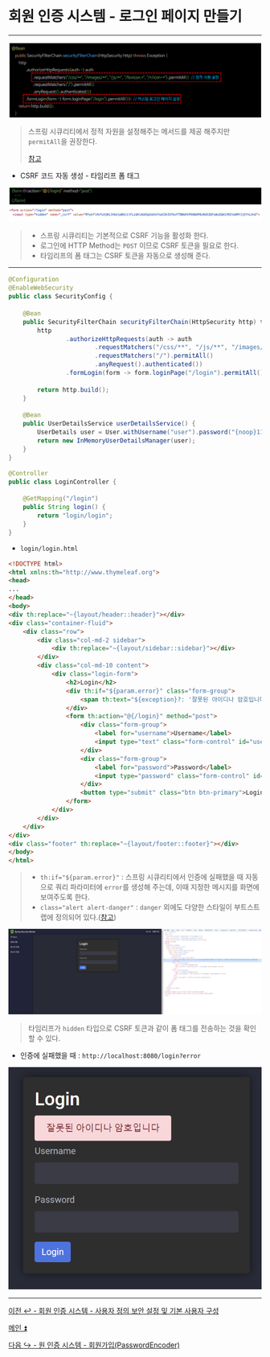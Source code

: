 # 회원 인증 시스템 - 로그인 페이지 만들기

---

![img.png](image/img.png)

> 스프링 시큐리티에서 정적 자원을 설정해주는 메서드를 제공 해주지만 `permitAll`을 권장한다.
> 
> [참고](https://github.com/genesis12345678/TIL/blob/main/Spring/security/AuthorizeProcess/StaticResource.md)

- CSRF 코드 자동 생성 - 타임리프 폼 태그

![img_1.png](image/img_1.png)

> - 스프링 시큐리티는 기본적으로 CSRF 기능을 활성화 한다.
> - 로그인에 HTTP Method는 `POST` 이므로 CSRF 토큰을 필요로 한다.
> - 타임리프의 폼 태그는 CSRF 토큰을 자동으로 생성해 준다.

---

```java
@Configuration
@EnableWebSecurity
public class SecurityConfig {

    @Bean
    public SecurityFilterChain securityFilterChain(HttpSecurity http) throws Exception {
        http
                .authorizeHttpRequests(auth -> auth
                        .requestMatchers("/css/**", "/js/**", "/images/**", "/webjars/**", "/favicon.*", "/*/icon-*").permitAll() //정적 자원 관리
                        .requestMatchers("/").permitAll()
                        .anyRequest().authenticated())
                .formLogin(form -> form.loginPage("/login").permitAll()); //커스텀 로그인 페이지

        return http.build();
    }

    @Bean
    public UserDetailsService userDetailsService() {
        UserDetails user = User.withUsername("user").password("{noop}1111").roles("USER").build();
        return new InMemoryUserDetailsManager(user);
    }
}
```
```java
@Controller
public class LoginController {

    @GetMapping("/login")
    public String login() {
        return "login/login";
    }
}
```

- `login/login.html`

```html
<!DOCTYPE html>
<html xmlns:th="http://www.thymeleaf.org">
<head>
...
</head>
<body>
<div th:replace="~{layout/header::header}"></div>
<div class="container-fluid">
    <div class="row">
        <div class="col-md-2 sidebar">
            <div th:replace="~{layout/sidebar::sidebar}"></div>
        </div>
        <div class="col-md-10 content">
            <div class="login-form">
                <h2>Login</h2>
                <div th:if="${param.error}" class="form-group">
                    <span th:text="${exception}?: '잘못된 아이디나 암호입니다'" class="alert alert-danger"></span>
                </div>
                <form th:action="@{/login}" method="post">
                    <div class="form-group">
                        <label for="username">Username</label>
                        <input type="text" class="form-control" id="username" name="username" required>
                    </div>
                    <div class="form-group">
                        <label for="password">Password</label>
                        <input type="password" class="form-control" id="password" name="password" required>
                    </div>
                    <button type="submit" class="btn btn-primary">Login</button>
                </form>
            </div>
        </div>
    </div>
</div>
<div class="footer" th:replace="~{layout/footer::footer}"></div>
</body>
</html>
```
> - `th:if="${param.error}"` : 스프링 시큐리티에서 인증에 실패했을 때 자동으로 쿼리 파라미터에 `error`를 생성해 주는데, 이때 지정한 메시지를 화면에 보여주도록 한다.
> - `class="alert alert-danger"` : `danger` 외에도 다양한 스타일이 부트스트랩에 정의되어 있다.([참고](https://getbootstrap.com/docs/4.0/components/alerts/#examples))

![img_2.png](image/img_2.png)

> 타임리프가 `hidden` 타입으로 CSRF 토큰과 같이 폼 태그를 전송하는 것을 확인할 수 있다.

- 인증에 실패했을 때 : `http://localhost:8080/login?error`

![img_3.png](image/img_3.png)

---

[이전 ↩️ - 회원 인증 시스템 - 사용자 정의 보안 설정 및 기본 사용자 구성]()

[메인 ⏫](https://github.com/genesis12345678/TIL/blob/main/Spring/security/main.md)

[다음 ↪️ - 원 인증 시스템 - 회원가입(PasswordEncoder)]()